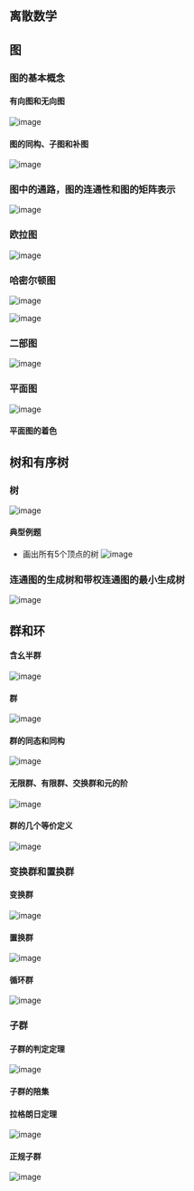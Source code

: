 ## 离散数学## 图### 图的基本概念#### 有向图和无向图![image](https://github.com/YC-L/Postgraduate-examination/blob/Discrete-mathematics/imgs/Complete-graph.png)#### 图的同构、子图和补图![image](https://github.com/YC-L/Postgraduate-examination/blob/Discrete-mathematics/imgs/Graph.png)### 图中的通路，图的连通性和图的矩阵表示![image](https://github.com/YC-L/Postgraduate-examination/blob/Discrete-mathematics/imgs/Weighted-graph.png)### 欧拉图![image](https://github.com/YC-L/Postgraduate-examination/blob/Discrete-mathematics/imgs/Eulerto.png)### 哈密尔顿图![image](https://github.com/YC-L/Postgraduate-examination/blob/Discrete-mathematics/imgs/Hamilton-diagram.png)![image](https://github.com/YC-L/Postgraduate-examination/blob/Discrete-mathematics/imgs/Hamilton-diagram-1.png)### 二部图![image](https://github.com/YC-L/Postgraduate-examination/blob/Discrete-mathematics/imgs/Bipartite-graph.png)### 平面图![image](https://github.com/YC-L/Postgraduate-examination/blob/Discrete-mathematics/imgs/Floor-plan.png)#### 平面图的着色## 树和有序树### 树![image](https://github.com/YC-L/Postgraduate-examination/blob/Discrete-mathematics/imgs/Tree.png)#### 典型例题- 画出所有5个顶点的树![image](https://github.com/YC-L/Postgraduate-examination/blob/Discrete-mathematics/imgs/Tree-instance.png)### 连通图的生成树和带权连通图的最小生成树![image](https://github.com/YC-L/Postgraduate-examination/blob/Discrete-mathematics/imgs/Tree-1.png)## 群和环#### 含幺半群![image](https://github.com/YC-L/Postgraduate-examination/blob/Discrete-mathematics/imgs/Haplogroup.png)#### 群![image](https://github.com/YC-L/Postgraduate-examination/blob/Discrete-mathematics/imgs/Group.png)#### 群的同态和同构![image](https://github.com/YC-L/Postgraduate-examination/blob/Discrete-mathematics/imgs/Homomorphism&homomorphism-of-groups.png)#### 无限群、有限群、交换群和元的阶![image](https://github.com/YC-L/Postgraduate-examination/blob/Discrete-mathematics/imgs/Multi-population.png)#### 群的几个等价定义![image](https://github.com/YC-L/Postgraduate-examination/blob/Discrete-mathematics/imgs/Several-equivalent-definitions-of-groups.png)### 变换群和置换群#### 变换群![image](https://github.com/YC-L/Postgraduate-examination/blob/Discrete-mathematics/imgs/Transform-group.png)#### 置换群![image](https://github.com/YC-L/Postgraduate-examination/blob/Discrete-mathematics/imgs/Permutation-group.png)#### 循环群![image](https://github.com/YC-L/Postgraduate-examination/blob/Discrete-mathematics/imgs/Cyclic-group.png)### 子群#### 子群的判定定理![image](https://github.com/YC-L/Postgraduate-examination/blob/Discrete-mathematics/imgs/Subgroup-decision-theorem.png)#### 子群的陪集#### 拉格朗日定理![image](https://github.com/YC-L/Postgraduate-examination/blob/Discrete-mathematics/imgs/Lagrangian-Theorem.png)#### 正规子群![image](https://github.com/YC-L/Postgraduate-examination/blob/Discrete-mathematics/imgs/Normal-subgroup.png)
